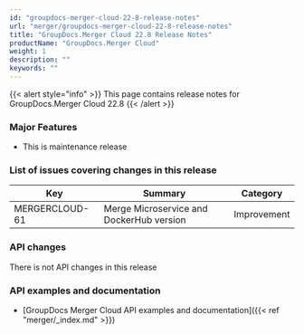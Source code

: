 ```yaml
---
id: "groupdocs-merger-cloud-22-8-release-notes"
url: "merger/groupdocs-merger-cloud-22-8-release-notes"
title: "GroupDocs.Merger Cloud 22.8 Release Notes"
productName: "GroupDocs.Merger Cloud"
weight: 1
description: ""
keywords: ""
---
```


{{< alert style="info" >}}
This page contains release notes for GroupDocs.Merger Cloud 22.8
{{< /alert >}}

### Major Features ###

* This is maintenance release

### List of issues covering changes in this release ###

|Key|Summary|Category
|---|---|---
|MERGERCLOUD-61|Merge Microservice and DockerHub version|Improvement

### API changes ###

There is not API changes in this release

### API examples and documentation ###

* [GroupDocs Merger Cloud API examples and documentation]({{< ref "merger/_index.md" >}})
